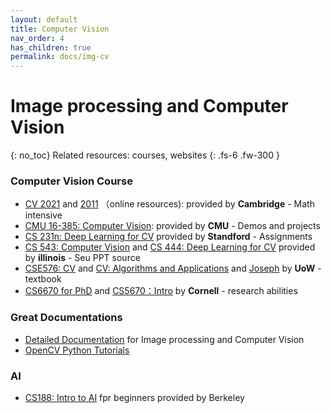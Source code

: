 ```yaml
---
layout: default
title: Computer Vision
nav_order: 4
has_children: true
permalink: docs/img-cv
---
```


# Image processing and Computer Vision
{: no_toc}
Related resources: courses, websites 
{: .fs-6 .fw-300 }

### Computer Vision Course 
- [CV 2021](https://www.cl.cam.ac.uk/teaching/2021/CompVision/) and [2011](https://www.cl.cam.ac.uk/teaching/1011/CompVision/) （online resources): provided by **Cambridge** - Math intensive 
- [CMU 16-385: Computer Vision](http://16385.courses.cs.cmu.edu/spring2022/):  provided by **CMU** - Demos and projects<br>
- [CS 231n: Deep Learning for CV](http://cs231n.stanford.edu/) provided by **Standford** - Assignments<br>
- [CS 543: Computer Vision](https://slazebni.cs.illinois.edu/fall21/) and [CS 444: Deep Learning for CV](https://slazebni.cs.illinois.edu/spring22/) provided by **illinois** - Seu PPT source <br>
- [CSE576: CV](https://courses.cs.washington.edu/courses/cse576/) and [CV: Algorithms and Applications](http://szeliski.org/Book/) and [Joseph](https://courses.cs.washington.edu/courses/cse455/22wi/) by **UoW** - textbook <br>
- [CS6670 for PhD](https://www.cs.cornell.edu/courses/cs6670/2021fa/) and [CS5670：Intro](https://www.cs.cornell.edu/courses/cs5670/2021sp/) by **Cornell** - research abilities

### Great Documentations
- [Detailed  Documentation](https://staff.fnwi.uva.nl/r.vandenboomgaard/IPCV20162017/index.html) for Image processing and Computer Vision
- [OpenCV Python Tutorials](https://opencv-python-tutorials.readthedocs.io/)
  
### AI
- [CS188: Intro to AI](https://inst.eecs.berkeley.edu/~cs188/sp22/) fpr beginners provided by Berkeley

